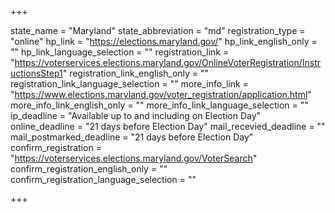 +++

state_name = "Maryland"
state_abbreviation = "md"
registration_type = "online"
hp_link = "https://elections.maryland.gov/"
hp_link_english_only = ""
hp_link_language_selection = ""
registration_link = "https://voterservices.elections.maryland.gov/OnlineVoterRegistration/InstructionsStep1"
registration_link_english_only = ""
registration_link_language_selection = ""
more_info_link = "https://www.elections.maryland.gov/voter_registration/application.html"
more_info_link_english_only = ""
more_info_link_language_selection = ""
ip_deadline = "Available up to and including on Election Day"
online_deadline = "21 days before Election Day"
mail_recevied_deadline = ""
mail_postmarked_deadline = "21 days before Election Day"
confirm_registration = "https://voterservices.elections.maryland.gov/VoterSearch"
confirm_registration_english_only = ""
confirm_registration_language_selection = ""

+++
